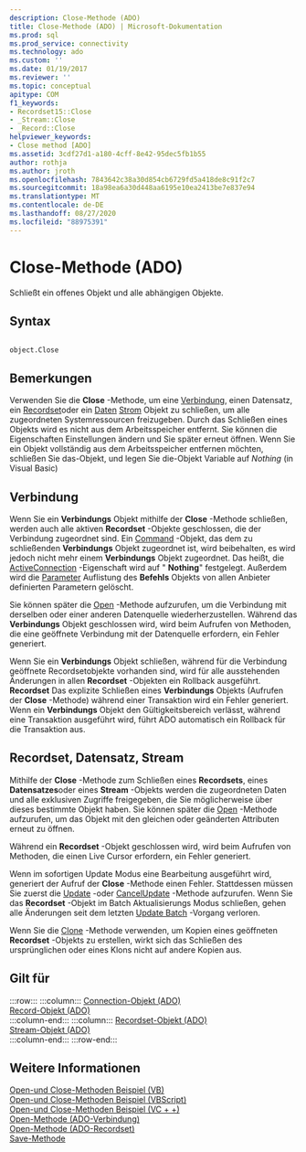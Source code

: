 ```yaml
---
description: Close-Methode (ADO)
title: Close-Methode (ADO) | Microsoft-Dokumentation
ms.prod: sql
ms.prod_service: connectivity
ms.technology: ado
ms.custom: ''
ms.date: 01/19/2017
ms.reviewer: ''
ms.topic: conceptual
apitype: COM
f1_keywords:
- Recordset15::Close
- _Stream::Close
- _Record::Close
helpviewer_keywords:
- Close method [ADO]
ms.assetid: 3cdf27d1-a180-4cff-8e42-95dec5fb1b55
author: rothja
ms.author: jroth
ms.openlocfilehash: 7843642c38a30d854cb6729fd5a418de8c91f2c7
ms.sourcegitcommit: 18a98ea6a30d448aa6195e10ea2413be7e837e94
ms.translationtype: MT
ms.contentlocale: de-DE
ms.lasthandoff: 08/27/2020
ms.locfileid: "88975391"
---
```

# <a name="close-method-ado"></a>Close-Methode (ADO)
Schließt ein offenes Objekt und alle abhängigen Objekte.  
  
## <a name="syntax"></a>Syntax  
  
```  
  
object.Close  
```  
  
## <a name="remarks"></a>Bemerkungen  
 Verwenden Sie die **Close** -Methode, um eine [Verbindung](./connection-object-ado.md), einen Datensatz, ein [Recordset](./recordset-object-ado.md)oder ein [Daten](./record-object-ado.md) [Strom](./stream-object-ado.md) Objekt zu schließen, um alle zugeordneten Systemressourcen freizugeben. Durch das Schließen eines Objekts wird es nicht aus dem Arbeitsspeicher entfernt. Sie können die Eigenschaften Einstellungen ändern und Sie später erneut öffnen. Wenn Sie ein Objekt vollständig aus dem Arbeitsspeicher entfernen möchten, schließen Sie das-Objekt, und legen Sie die-Objekt Variable auf *Nothing* (in Visual Basic)  
  
## <a name="connection"></a>Verbindung  
 Wenn Sie ein **Verbindungs** Objekt mithilfe der **Close** -Methode schließen, werden auch alle aktiven **Recordset** -Objekte geschlossen, die der Verbindung zugeordnet sind. Ein [Command](./command-object-ado.md) -Objekt, das dem zu schließenden **Verbindungs** Objekt zugeordnet ist, wird beibehalten, es wird jedoch nicht mehr einem **Verbindungs** Objekt zugeordnet. Das heißt, die [ActiveConnection](./activeconnection-property-ado.md) -Eigenschaft wird auf " **Nothing**" festgelegt. Außerdem wird die [Parameter](./parameters-collection-ado.md) Auflistung des **Befehls** Objekts von allen Anbieter definierten Parametern gelöscht.  
  
 Sie können später die [Open](./open-method-ado-connection.md) -Methode aufzurufen, um die Verbindung mit derselben oder einer anderen Datenquelle wiederherzustellen. Während das **Verbindungs** Objekt geschlossen wird, wird beim Aufrufen von Methoden, die eine geöffnete Verbindung mit der Datenquelle erfordern, ein Fehler generiert.  
  
 Wenn Sie ein **Verbindungs** Objekt schließen, während für die Verbindung geöffnete Recordsetobjekte vorhanden sind, wird für alle ausstehenden Änderungen in allen **Recordset** -Objekten ein Rollback ausgeführt. **Recordset** Das explizite Schließen eines **Verbindungs** Objekts (Aufrufen der **Close** -Methode) während einer Transaktion wird ein Fehler generiert. Wenn ein **Verbindungs** Objekt den Gültigkeitsbereich verlässt, während eine Transaktion ausgeführt wird, führt ADO automatisch ein Rollback für die Transaktion aus.  
  
## <a name="recordset-record-stream"></a>Recordset, Datensatz, Stream  
 Mithilfe der **Close** -Methode zum Schließen eines **Recordsets**, eines **Datensatzes**oder eines **Stream** -Objekts werden die zugeordneten Daten und alle exklusiven Zugriffe freigegeben, die Sie möglicherweise über dieses bestimmte Objekt haben. Sie können später die [Open](./open-method-ado-recordset.md) -Methode aufzurufen, um das Objekt mit den gleichen oder geänderten Attributen erneut zu öffnen.  
  
 Während ein **Recordset** -Objekt geschlossen wird, wird beim Aufrufen von Methoden, die einen Live Cursor erfordern, ein Fehler generiert.  
  
 Wenn im sofortigen Update Modus eine Bearbeitung ausgeführt wird, generiert der Aufruf der **Close** -Methode einen Fehler. Stattdessen müssen Sie zuerst die [Update](./update-method.md) -oder [CancelUpdate](./cancelupdate-method-ado.md) -Methode aufzurufen. Wenn Sie das **Recordset** -Objekt im Batch Aktualisierungs Modus schließen, gehen alle Änderungen seit dem letzten [Update Batch](./updatebatch-method.md) -Vorgang verloren.  
  
 Wenn Sie die [Clone](./clone-method-ado.md) -Methode verwenden, um Kopien eines geöffneten **Recordset** -Objekts zu erstellen, wirkt sich das Schließen des ursprünglichen oder eines Klons nicht auf andere Kopien aus.  
  
## <a name="applies-to"></a>Gilt für  

:::row:::
    :::column:::
        [Connection-Objekt (ADO)](./connection-object-ado.md)  
        [Record-Objekt (ADO)](./record-object-ado.md)  
    :::column-end:::
    :::column:::
        [Recordset-Objekt (ADO)](./recordset-object-ado.md)  
        [Stream-Objekt (ADO)](./stream-object-ado.md)  
    :::column-end:::
:::row-end:::

## <a name="see-also"></a>Weitere Informationen  
 [Open-und Close-Methoden Beispiel (VB)](./open-and-close-methods-example-vb.md)   
 [Open-und Close-Methoden Beispiel (VBScript)](./open-and-close-methods-example-vbscript.md)   
 [Open-und Close-Methoden Beispiel (VC + +)](./open-and-close-methods-example-vc.md)   
 [Open-Methode (ADO-Verbindung)](./open-method-ado-connection.md)   
 [Open-Methode (ADO-Recordset)](./open-method-ado-recordset.md)   
 [Save-Methode](./save-method.md)